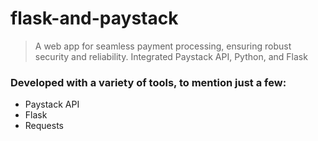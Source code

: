 # flask-and-paystack

>  A web app for seamless payment processing, ensuring robust security and reliability.
>  Integrated Paystack API, Python, and Flask


### Developed with a variety of tools, to mention just a few:
* Paystack API
* Flask
* Requests
